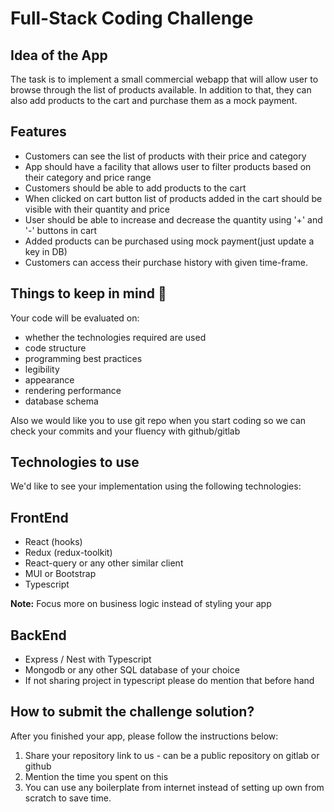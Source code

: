 # Full-Stack Coding Challenge
## Idea of the App
The task is to implement a small commercial webapp that will allow user to browse through the list of products available.
In addition to that, they can also add products to the cart and purchase them as a mock payment.
## Features
- Customers can see the list of products with their price and category
- App should have a facility that allows user to filter products based on their category and price range
- Customers should be able to add products to the cart
- When clicked on cart button list of products added in the cart should be visible with their quantity and price
- User should be able to increase and decrease the quantity using '+' and '-' buttons in cart
- Added products can be purchased using mock payment(just update a key in DB)
- Customers can access their purchase history with given time-frame.
## Things to keep in mind 🚨
Your code will be evaluated on:
- whether the technologies required are used
- code structure
- programming best practices
- legibility
- appearance
- rendering performance
- database schema

Also we would like you to use git repo when you start coding so we can check your commits and your fluency with github/gitlab
## Technologies to use
We'd like to see your implementation using the following technologies:
## FrontEnd
- React (hooks)
- Redux (redux-toolkit)
- React-query or any other similar client
- MUI or Bootstrap
- Typescript

**Note:** Focus more on business logic instead of styling your app

## BackEnd
- Express / Nest with Typescript
- Mongodb or any other SQL database of your choice
- If not sharing project in typescript please do mention that before hand


## How to submit the challenge solution?
After you finished your app, please follow the instructions below:
1. Share your repository link to us - can be a public repository on gitlab or github
2. Mention the time you spent on this
3. You can use any boilerplate from internet instead of setting up own from scratch to save time.
